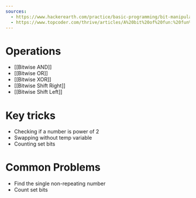 ```yaml
---
sources:
  - https://www.hackerearth.com/practice/basic-programming/bit-manipulation/basics-of-bit-manipulation/tutorial/
  - https://www.topcoder.com/thrive/articles/A%20bit%20of%20fun:%20fun%20with%20bits
---
```

# Operations

- [[Bitwise AND]]
- [[Bitwise OR]] 
- [[Bitwise XOR]]
- [[Bitwise Shift Right]]
- [[Bitwise Shift Left]]

# Key tricks

- Checking if a number is power of 2
- Swapping without temp variable 
- Counting set bits

# Common Problems

- Find the single non-repeating number
- Count set bits